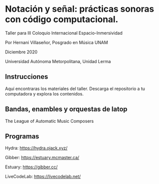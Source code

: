 # Notación y señal: prácticas sonoras con código computacional.
Taller para III Coloquio Internacional Espacio-Inmersividad

Por Hernani Villaseñor, Posgrado en Música UNAM

Diciembre 2020

Universidad Autónoma Metorpolitana, Unidad Lerma 

## Instrucciones
Aquí encontraras los materiales del taller. Descarga el repositorio a tu computadora y explora los contenidos.

## Bandas, enambles y orquestas de latop
The League of Automatic Music Composers


## Programas
Hydra: https://hydra.ojack.xyz/

Gibber: https://estuary.mcmaster.ca/

Estuary: https://gibber.cc/

LiveCodeLab: https://livecodelab.net/
